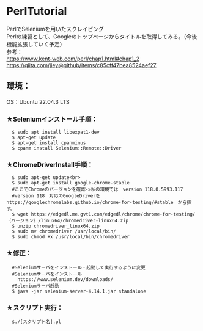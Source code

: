 # PerlTutorial
PerlでSeleniumを用いたスクレイピング<br>
Perlの練習として、Googleのトップページからタイトルを取得してみる。（今後機能拡張していく予定）<br>
参考：<br>
      https://www.kent-web.com/perl/chap1.html#chap1_2<br>
      https://qiita.com/jiey@github/items/c85cff47bea8524aef27<br>
## 環境：<br>
  OS：Ubuntu 22.04.3 LTS<br>
  ### ★Seleniumインストール手順：<br>
      $ sudo apt install libexpat1-dev
      $ apt-get update
      $ apt-get install cpanminus
      $ cpanm install Selenium::Remote::Driver
  ### ★ChromeDriverInstall手順：<br>
      $ sudo apt-get update<br>
      $ sudo apt-get install google-chrome-stable
      #ここでChromeのバージョンを確認->私の環境では　version 118.0.5993.117
      #version 118　対応のGoogleDriverを　https://googlechromelabs.github.io/chrome-for-testing/#stable　から探す。
      $ wget https://edgedl.me.gvt1.com/edgedl/chrome/chrome-for-testing/｛バージョン｝/linux64/chromedriver-linux64.zip
      $ unzip chromedriver_linux64.zip
      $ sudo mv chromedriver /usr/local/bin/
      $ sudo chmod +x /usr/local/bin/chromedriver
### ★修正：<br>
      #Seleniumサーバをインストール・起動して実行するように変更
      #Seleniumサーバをインストール
        https://www.selenium.dev/downloads/
      #Seleniumサーバ起動
      $ java -jar selenium-server-4.14.1.jar standalone


      
### ★スクリプト実行：<br>
      $./[スクリプト名].pl
      
